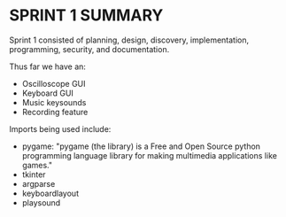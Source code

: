 # SPRINT 1 SUMMARY

Sprint 1 consisted of planning, design, discovery, implementation, programming, security, and documentation. 

Thus far we have an:
- Oscilloscope GUI
- Keyboard GUI
- Music keysounds
- Recording feature

Imports being used include:
- pygame: "pygame (the library) is a Free and Open Source python programming language library for making multimedia applications like games."
- tkinter
- argparse
- keyboardlayout
- playsound
